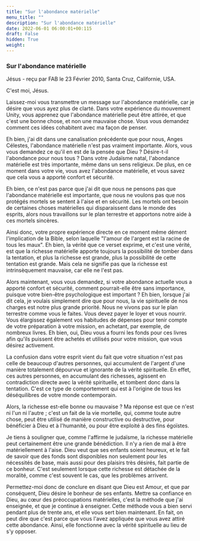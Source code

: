 ```yaml
---
title: "Sur l'abondance matérielle"
menu_title: ""
description: "Sur l'abondance matérielle"
date: 2022-06-01 06:00:01+00:115
draft: False
hidden: True
weight:
---
```

### Sur l'abondance matérielle

Jésus - reçu par FAB le 23 Février 2010, Santa Cruz, Californie, USA.

C'est moi, Jésus.

Laissez-moi vous transmettre un message sur l'abondance matérielle, car je désire que vous ayez plus de clarté. Dans votre expérience du mouvement Unity, vous apprenez que l'abondance matérielle peut être attirée, et que c'est une bonne chose, et non une mauvaise chose. Vous vous demandez comment ces idées cohabitent avec ma façon de penser.

Eh bien, j'ai dit dans une canalisation précédente que pour nous, Anges Célestes, l'abondance matérielle n'est pas vraiment importante. Alors, vous vous demandez ce qu'il en est de la pensée que Dieu ? Désire-t-il l'abondance pour nous tous ? Dans votre Judaïsme natal, l'abondance matérielle est très importante, même dans un sens religieux. De plus, en ce moment dans votre vie, vous avez l'abondance matérielle, et vous savez que cela vous a apporté confort et sécurité.

Eh bien, ce n'est pas parce que j'ai dit que nous ne pensons pas que l'abondance matérielle est importante, que nous ne voulons pas que nos protégés mortels se sentent à l'aise et en sécurité. Les mortels ont besoin de certaines choses matérielles qui disparaissent dans le monde des esprits, alors nous travaillons sur le plan terrestre et apportons notre aide à ces mortels sincères.

Ainsi donc, votre propre expérience directe en ce moment même dément l'implication de la Bible, selon laquelle "l'amour de l'argent est la racine de tous les maux". Eh bien, la vérité que ce verset exprime, et c'est une vérité, est que la richesse matérielle apporte toujours la possibilité de tomber dans la tentation, et plus la richesse est grande, plus la possibilité de cette tentation est grande. Mais cela ne signifie pas que la richesse est intrinsèquement mauvaise, car elle ne l'est pas.

Alors maintenant, vous vous demandez, si votre abondance actuelle vous a apporté confort et sécurité, comment pourrait-elle être sans importance, puisque votre bien-être psychologique est important ? Eh bien, lorsque j'ai dit cela, je voulais simplement dire que pour nous, la vie spirituelle de nos charges est notre plus grande priorité. Nous ne vivons pas sur le plan terrestre comme vous le faites. Vous devez payer le loyer et vous nourrir. Vous élargissez également vos habitudes de dépenses pour tenir compte de votre préparation à votre mission, en achetant, par exemple, de nombreux livres. Eh bien, oui, Dieu vous a fourni les fonds pour ces livres afin qu'ils puissent être achetés et utilisés pour votre mission, que vous désirez activement.

La confusion dans votre esprit vient du fait que votre situation n'est pas celle de beaucoup d'autres personnes, qui accumulent de l'argent d'une manière totalement dépourvue et ignorante de la vérité spirituelle. En effet, ces autres personnes, en accumulant des richesses, agissent en contradiction directe avec la vérité spirituelle, et tombent donc dans la tentation. C'est ce type de comportement qui est à l'origine de tous les déséquilibres de votre monde contemporain.

Alors, la richesse est-elle bonne ou mauvaise ? Ma réponse est que ce n'est ni l'un ni l'autre ; c'est un fait de la vie mortelle, qui, comme toute autre chose, peut être utilisé de manière constructive ou destructive, pour bénéficier à Dieu et à l'humanité, ou pour être exploité à des fins égoïstes.

Je tiens à souligner que, comme l'affirme le judaïsme, la richesse matérielle peut certainement être une grande bénédiction. Il n'y a rien de mal à être matériellement à l'aise. Dieu veut que ses enfants soient heureux, et le fait de savoir que des fonds sont disponibles non seulement pour les nécessités de base, mais aussi pour des plaisirs très désirés, fait partie de ce bonheur. C'est seulement lorsque cette richesse est détachée de la moralité, comme c'est souvent le cas, que les problèmes arrivent.

Permettez-moi donc de conclure en disant que Dieu est Amour, et que par conséquent, Dieu désire le bonheur de ses enfants. Mettre sa confiance en Dieu, au cœur des préoccupations matérielles, c'est la méthode que j'ai enseignée, et que je continue à enseigner. Cette méthode vous a bien servi pendant plus de trente ans, et elle vous sert bien maintenant. En fait, on peut dire que c'est parce que vous l'avez appliquée que vous avez attiré cette abondance. Ainsi, elle fonctionne avec la vérité spirituelle au lieu de s'y opposer.
